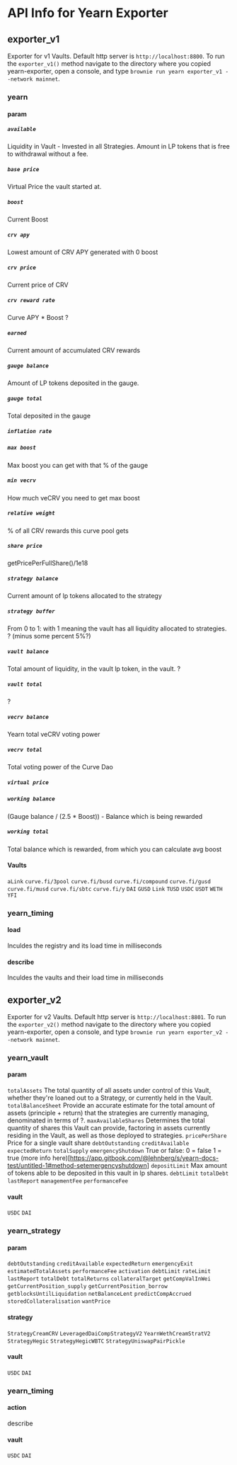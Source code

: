 # API Info for Yearn Exporter
## exporter_v1
Exporter for v1 Vaults. Default http server is `http://localhost:8800`.
To run the `exporter_v1()` method navigate to the directory where you copied yearn-exporter, open a console, and type `brownie run yearn exporter_v1 --network mainnet`.
### yearn
#### param
##### `available`
Liquidity in Vault - Invested in all Strategies. Amount in LP tokens that is free to withdrawal without a fee.
##### `base price`
Virtual Price the vault started at.
##### `boost`
Current Boost
##### `crv apy`
Lowest amount of CRV APY generated with 0 boost
##### `crv price`
Current price of CRV 
##### `crv reward rate`
Curve APY * Boost ?
##### `earned`
Current amount of accumulated CRV rewards
##### `gauge balance`
Amount of LP tokens deposited in the gauge.
##### `gauge total`
Total deposited in the gauge
##### `inflation rate`
##### `max boost`
Max boost you can get with that % of the gauge
##### `min vecrv`
How much veCRV you need to get max boost
##### `relative weight`
% of all CRV rewards this curve pool gets
##### `share price`
getPricePerFullShare()/1e18
##### `strategy balance`
Current amount of lp tokens allocated to the strategy
##### `strategy buffer`
From 0 to 1: with 1 meaning the vault has all liquidity allocated to strategies. ? (minus some percent 5%?)
##### `vault balance`
Total amount of liquidity, in the vault lp token, in the vault. ?
##### `vault total`
?
##### `vecrv balance`
Yearn total veCRV voting power
##### `vecrv total`
Total voting power of the Curve Dao
##### `virtual price`
##### `working balance`
(Gauge balance / (2.5 * Boost)) - Balance which is being rewarded
##### `working total`
Total balance which is rewarded, from which you can calculate avg boost
#### Vaults
`aLink`
`curve.fi/3pool`
`curve.fi/busd`
`curve.fi/compound`
`curve.fi/gusd`
`curve.fi/musd`
`curve.fi/sbtc`
`curve.fi/y`
`DAI`
`GUSD`
`Link`
`TUSD`
`USDC`
`USDT`
`WETH`
`YFI`
### yearn_timing
#### load
Inculdes the registry and its load time in milliseconds
#### describe
Inculdes the vaults and their load time in milliseconds
## exporter_v2
Exporter for v2 Vaults. Default http server is `http://localhost:8801`.
To run the `exporter_v2()` method navigate to the directory where you copied yearn-exporter, open a console, and type `brownie run yearn exporter_v2 --network mainnet`.
### yearn_vault
#### param
`totalAssets`
The total quantity of all assets under control of this Vault, whether they're loaned out to a Strategy, or currently held in the Vault.
`totalBalanceSheet`
Provide an accurate estimate for the total amount of assets (principle + return) that the strategies are currently managing, denominated in terms of ?.
`maxAvailableShares`
Determines the total quantity of shares this Vault can provide, factoring in assets currently residing in the Vault, as well as those deployed to strategies.
`pricePerShare`
Price for a single vault share
`debtOutstanding`
`creditAvailable`
`expectedReturn`
`totalSupply`
`emergencyShutdown`
True or false: 0 = false 1 = true
(more info here)[https://app.gitbook.com/@lehnberg/s/yearn-docs-test/untitled-1#method-setemergencyshutdown]
`depositLimit`
Max amount of tokens able to be deposited in this vault in lp shares.
`debtLimit`
`totalDebt`
`lastReport`
`managementFee`
`performanceFee`
#### vault
`USDC`
`DAI`
### yearn_strategy
#### param
`debtOutstanding`
`creditAvailable`
`expectedReturn`
`emergencyExit`
`estimatedTotalAssets`
`performanceFee`
`activation`
`debtLimit`
`rateLimit`
`lastReport`
`totalDebt`
`totalReturns`
`collateralTarget`
`getCompValInWei`
`getCurrentPosition_supply`
`getCurrentPosition_borrow`
`getblocksUntilLiquidation`
`netBalanceLent`
`predictCompAccrued`
`storedCollateralisation`
`wantPrice`
#### strategy
`StrategyCreamCRV`
`LeveragedDaiCompStrategyV2`
`YearnWethCreamStratV2`
`StrategyHegic`
`StrategyHegicWBTC`
`StrategyUniswapPairPickle`
#### vault
`USDC`
`DAI`
### yearn_timing
#### action
describe
#### vault
`USDC`
`DAI`